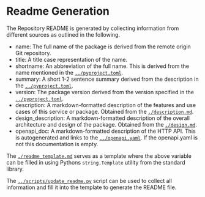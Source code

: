 <!--
 Copyright 2021 - 2025 Universität Tübingen, DKFZ, EMBL, and Universität zu Köln
 for the German Human Genome-Phenome Archive (GHGA)

 Licensed under the Apache License, Version 2.0 (the "License");
 you may not use this file except in compliance with the License.
 You may obtain a copy of the License at

     http://www.apache.org/licenses/LICENSE-2.0

 Unless required by applicable law or agreed to in writing, software
 distributed under the License is distributed on an "AS IS" BASIS,
 WITHOUT WARRANTIES OR CONDITIONS OF ANY KIND, either express or implied.
 See the License for the specific language governing permissions and
 limitations under the License.

-->

# Readme Generation

The Repository README is generated by collecting information from different sources as
outlined in the following.

- name: The full name of the package is derived from the remote origin Git repository.
- title: A title case representation of the name.
- shortname: An abbreviation of the full name. This is derived from the name mentioned
  in the [`../pyproject.toml`](../pyproject.toml).
- summary: A short 1-2 sentence summary derived from the description in the
  [`../pyproject.toml`](../pyproject.toml).
- version: The package version derived from the version specified in the
  [`../pyproject.toml`](../pyproject.toml).
- description: A markdown-formatted description of the features and use cases of this
  service or package. Obtained from the [`./description.md`](./description.md).
- design_description: A markdown-formatted description of the overall architecture and
  design of the package. Obtained from the [`./design.md`](./design.md).
- openapi_doc: A markdown-formatted description of the HTTP API. This is autogenerated
  and links to the [`../openapi.yaml`](../openapi.yaml). If the openapi.yaml is not
  this documentation is empty.

The [`./readme_template.md`](./readme_template.md) serves as a template where the
above variable can be filled in using Pythons `string.Template` utility from the
standard library.

The [`../scripts/update_readme.py`](../scripts/update_readme.py) script can be used to
collect all information and fill it into the template to generate the README file.
